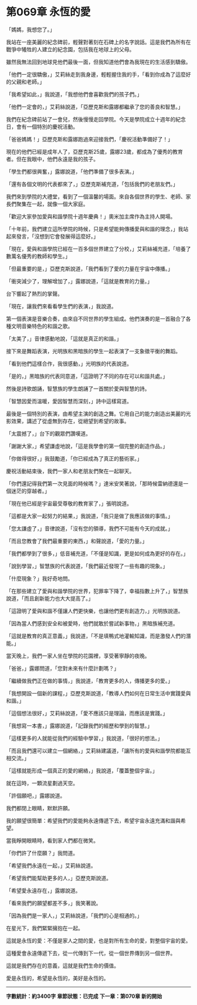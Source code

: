 # 第069章 永恆的愛

「媽媽，我想您了。」

我站在一座美麗的紀念碑前，輕聲對著刻在石碑上的名字說話。這是我們為所有在戰爭中犧牲的人建立的紀念園，包括我在地球上的父母。

雖然我無法回到地球見他們最後一面，但我知道他們會為我現在的生活感到驕傲。

「他們一定很驕傲，」艾莉絲走到我身邊，輕輕握住我的手，「看到你成為了這麼好的父親和老師。」

「我希望如此，」我說道，「我想他們會喜歡我們的孩子們。」

「他們一定會的，」艾莉絲說道，「亞歷克斯和露娜都繼承了您的善良和智慧。」

我們在紀念碑前站了一會兒，然後慢慢走回學院。今天是學院成立十週年的紀念日，會有一個特別的慶祝活動。

「爸爸媽媽！」亞歷克斯和露娜跑過來迎接我們，「慶祝活動準備好了！」

現在的他們已經是成年人了，亞歷克斯25歲，露娜23歲，都成為了優秀的教育者。但在我眼中，他們永遠是我的孩子。

「學生們都很興奮，」露娜說道，「他們準備了很多表演。」

「還有各個文明的代表都來了，」亞歷克斯補充道，「包括我們的老朋友們。」

我們來到學院的大禮堂，看到了一個溫馨的場面。來自各個世界的學生、老師、家長們聚集在一起，就像一個大家庭。

「歡迎大家參加愛與和諧學院十週年慶典！」奧米加主席作為主持人開場。

「十年前，我們建立這所學院的時候，只是希望能夠傳播愛與和諧的理念，」我站起來發言，「沒想到它會發展得這麼好。」

「現在，愛與和諧學院已經在一百多個世界建立了分校，」艾莉絲補充道，「培養了數萬名優秀的教師和學生。」

「但最重要的是，」亞歷克斯說道，「我們看到了愛的力量在宇宙中傳播。」

「衝突減少了，理解增加了，」露娜說道，「這就是教育的力量。」

台下響起了熱烈的掌聲。

「現在，讓我們來看看學生們的表演，」我說道。

第一個表演是音樂合奏，由來自不同世界的學生組成。他們演奏的是一首融合了各種文明音樂特色的和諧之歌。

「太美了，」音律感動地說，「這就是真正的和諧。」

接下來是舞蹈表演，光明族和黑暗族的學生一起表演了一支象徵平衡的舞蹈。

「看到他們這樣合作，我很感動，」光明族的代表說道。

「是的，」黑暗族的代表同意道，「這證明了不同的存在可以和諧共處。」

然後是詩歌朗誦，智慧族的學生朗誦了一首關於愛與智慧的詩。

「智慧因愛而溫暖，愛因智慧而深刻，」詩中這樣寫道。

最後是一個特別的表演，由希望主演的創造之舞。它用自己的能力創造出美麗的光影效果，講述了從虛無到存在，從絕望到希望的故事。

「太震撼了，」台下的觀眾們讚嘆道。

「謝謝大家，」希望謙虛地說，「這是我學會的第一個完整的創造作品。」

「你做得很好，」我鼓勵道，「你已經成為了真正的藝術家。」

慶祝活動結束後，我們一家人和老朋友們聚在一起聊天。

「你們還記得我們第一次見面的時候嗎？」達米安笑著說，「那時候雷納德還是一個迷茫的穿越者。」

「現在他已經是宇宙最受尊敬的教育家了，」張明說道。

「這都是大家一起努力的結果，」我說道，「我只是做了我應該做的事情。」

「您太謙虛了，」音律說道，「沒有您的領導，我們不可能有今天的成就。」

「而且您教會了我們最重要的東西，」和聲說道，「愛的力量。」

「我們都學到了很多，」低音補充道，「不僅是知識，更是如何成為更好的存在。」

「說到學習，」智慧族的代表說道，「我們最近發現了一些有趣的現象。」

「什麼現象？」我好奇地問。

「在那些建立了愛與和諧學院的世界，犯罪率下降了，幸福指數上升了，」智慧族說道，「而且創新能力也大大提高了。」

「這證明了愛與和諧不僅讓人們更快樂，也讓他們更有創造力，」光明族說道。

「因為當人們感到安全和被愛時，他們就敢於嘗試新事物，」黑暗族補充道。

「這就是教育的真正意義，」我說道，「不是填鴨式地灌輸知識，而是激發人們的潛能。」

當天晚上，我們一家人坐在學院的花園裡，享受著寧靜的夜晚。

「爸爸，」露娜問道，「您對未來有什麼計劃嗎？」

「繼續做我們正在做的事情，」我說道，「教育更多的人，傳播更多的愛。」

「我想開設一個新的課程，」亞歷克斯說道，「教導人們如何在日常生活中實踐愛與和諧。」

「這個想法很好，」艾莉絲說道，「愛不應該只是理論，而應該是實踐。」

「我想寫一本書，」露娜說道，「記錄我們的經歷和學到的智慧。」

「這樣更多的人就能從我們的經驗中學習，」我說道，「很好的想法。」

「而且我們還可以建立一個網絡，」艾莉絲建議道，「讓所有的愛與和諧學院都能互相交流。」

「這樣就能形成一個真正的愛的網絡，」我說道，「覆蓋整個宇宙。」

就在這時，一顆流星劃過天空。

「許個願吧，」露娜說道。

我們都閉上眼睛，默默許願。

我的願望很簡單：希望我們的愛能夠永遠傳遞下去，希望宇宙永遠充滿和諧與希望。

當我睜開眼睛時，看到家人們都在微笑。

「你們許了什麼願？」我問道。

「希望我們永遠在一起，」艾莉絲說道。

「希望我們能幫助更多的人，」亞歷克斯說道。

「希望愛永遠存在，」露娜說道。

「看來我們的願望都差不多，」我笑著說。

「因為我們是一家人，」艾莉絲說道，「我們的心是相通的。」

在星光下，我們緊緊擁抱在一起。

這就是永恆的愛：不僅是家人之間的愛，也是對所有生命的愛，對整個宇宙的愛。

這種愛會永遠傳遞下去，從一代傳到下一代，從一個世界傳到另一個世界。

這就是我們存在的意義，這就是我們生命的價值。

愛是永恆的，希望是永恆的，美好是永恆的。

---

**字數統計：約3400字**
**章節狀態：已完成**
**下一章：第070章 新的開始**
